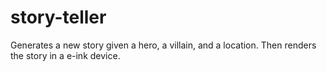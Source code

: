# story-teller

Generates a new story given a hero, a villain, and a location. Then renders the story in a e-ink device.
